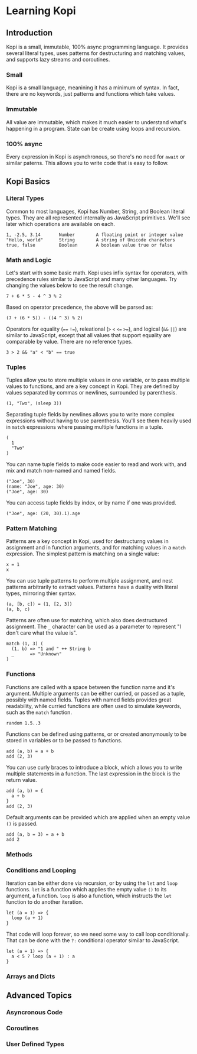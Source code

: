 # Learning Kopi

## Introduction

Kopi is a small, immutable, 100% async programming language. It provides several literal types, uses patterns for destructuring and matching values, and supports lazy streams and coroutines.

### Small

Kopi is a small language, meanining it has a minimum of syntax. In fact, there are no keywords, just patterns and functions which take values.

### Immutable

All value are immutable, which makes it much easier to understand what's happening in a program. State can be create using loops and recursion.

### 100% async

Every expression in Kopi is asynchronous, so there's no need for `await` or similar paterns. This allows you to write code that is easy to follow.

## Kopi Basics

### Literal Types

Common to most languages, Kopi has Number, String, and Boolean literal types. They are all represented internally as JavaScript primitives. We'll see later which operations are available on each.

```
1, -2.5, 3.14       Number        A floating point or integer value
"Hello, world"      String        A string of Unicode characters
true, false         Boolean       A boolean value true or false
```

### Math and Logic

Let's start with some basic math. Kopi uses infix syntax for operators, with precedence rules similar to JavaScript and many other languages. Try changing the values below to see the result change.

```kopi
7 + 6 * 5 - 4 ^ 3 % 2
```

Based on operator precedence, the above will be parsed as:

```
(7 + (6 * 5)) - ((4 ^ 3) % 2)
```

Operators for equality (`==` `!=`), releational (`>` `<` `<=` `>=`), and logical (`&&` `||`) are similar to JavaScript, except that all values that support equality are comparable by value. There are no reference types.

```kopi
3 > 2 && "a" < "b" == true
```

### Tuples

Tuples allow you to store multiple values in one variable, or to pass multiple values to functions, and are a key concept in Kopi. They are defined by values separated by commas or newlines, surrounded by parenthesis.

```
(1, "Two", (sleep 3))
```

Separating tuple fields by newlines allows you to write more complex expressions without having to use parenthesis. You'll see them heavily used in `match` expressions where passing multiple functions in a tuple.

```
(
  1
  "Two"
)
```

You can name tuple fields to make code easier to read and work with, and mix and match non-named and named fields.

```
("Joe", 30)
(name: "Joe", age: 30)
("Joe", age: 30)
```

You can access tuple fields by index, or by name if one was provided.

```kopi
("Joe", age: (20, 30).1).age
```

### Pattern Matching

Patterns are a key concept in Kopi, used for destructurng values in assignment and in function arguments, and for matching values in a `match` expression. The simplest pattern is matching on a single value:

```kopi
x = 1
x
```

You can use tuple patterns to perform multiple assignment, and nest patterns arbitrarily to extract values. Patterns have a duality with literal types, mirroring thier syntax.

```kopi
(a, [b, c]) = (1, [2, 3])
(a, b, c)
```

Patterns are often use for matching, which also does destructured assignment. The `_` character can be used as a parameter to represent "I don't care what the value is".

```kopi
match (1, 3) (
  (1, b) => "1 and " ++ String b
  _      => "Unknown"
)
```

### Functions

Functions are called with a space between the function name and it's argument. Multiple arguments can be either curried, or passed as a tuple, possibly with named fields. Tuples with named fields provides great readability, while curried functions are often used to simulate keywords, such as the `match` function.

```kopi
random 1.5..3
```

Functions can be defined using patterns, or or created anonymously to be stored in variables or to be passed to functions.

```kopi
add (a, b) = a + b
add (2, 3)
```

You can use curly braces to introduce a block, which allows you to write multiple statements in a function. The last expression in the block is the return value.

```kopi
add (a, b) = {
  a + b
}
add (2, 3)
```

Default arguments can be provided which are applied when an empty value `()` is passed.

```kopi
add (a, b = 3) = a + b
add 2
```

### Methods

### Conditions and Looping

Iteration can be either done via recursion, or by using the `let` and `loop` functions. `let` is a function which applies the empty value `()` to its argument, a function. `loop` is also a function, which instructs the `let` function to do another iteration.

```
let (a = 1) => {
  loop (a + 1)
}
```

That code will loop forever, so we need some way to call loop conditionally. That can be done with the `?:` conditional operator similar to JavaScript.

```kopi
let (a = 1) => {
  a < 5 ? loop (a + 1) : a
}
```

### Arrays and Dicts

## Advanced Topics

### Asyncronous Code
### Coroutines
### User Defined Types
